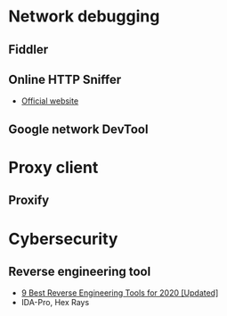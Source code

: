 # Network debugging
## Fiddler
## Online HTTP Sniffer
- [Official website](https://websniffer.cc/)

## Google network DevTool
# Proxy client
## Proxify
# Cybersecurity
## Reverse engineering tool
- [9 Best Reverse Engineering Tools for 2020 [Updated]](https://www.apriorit.com/dev-blog/366-software-reverse-engineering-tools)
- IDA-Pro, Hex Rays